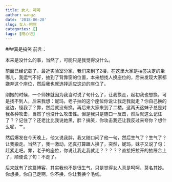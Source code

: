 ```yaml
---
title: 女人，呵呵
author: wangz
date: '2018-06-28'
slug: 女人-呵呵
categories: []
tags: [随心记]
---
```

###真是搞笑
前言：

本来是没什么的事，当然了，可能只是我觉得没什么。

前面已经记载了，最近实验室分家，我们来到了2楼，在这里大家是抽签决定的坐哪儿，我运气不好，抽到了背靠窗的位置，本来想找人换座位的，后来发现大家都嫌弃这个座位，然后我也就选择适应这边的座位了。

刚搬的时候，一个师妹就因为我当时说了句什么了，让我换走，起初我也想换，可是找不到人，后来我想：妮玛，老子抽的这个座位你说让我走我就走？你自己换的这边，怪我了？靠，然后就没有换。再后来大家来到了二楼。这两天这妹子总是对我各种攻击，当然了也没什么攻击性。但是我只是随口一反击，然后就这么记住了？？记住了？还老比比我说她黑，胖？搞笑，你攻击我还让我反过来夸你？想什么呢，艹。

然后爆发在今天晚上，他又说我胖，我又随口问了他一句，然后生气了？生气了？让我搬走。当然了，我一激动，还真打算跟人换了，突然，妮玛，妹子又说了句：赶紧走吧。靠，老子的座位，你说让我走我就走？？？？？直接把拉开的抽屉合上了，顺便说了句：不走了。

后来就有了这篇博客，其实我也不是很生气，只是觉得女人真是呵呵，莫名其妙。你想换，你自己走啊，你不换，你让我换个毛线。